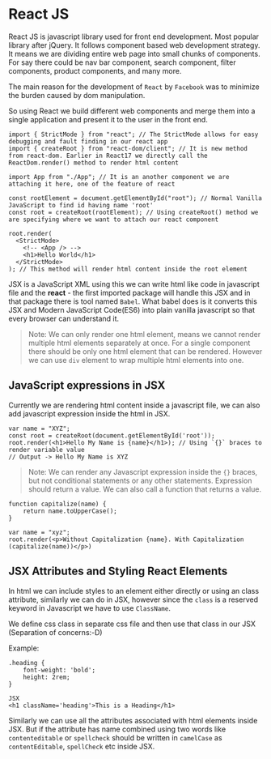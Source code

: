 # React JS

React JS is javascript library used for front end development. Most popular library after jQuery. It follows component based web development strategy. It means we are dividing entire web page into small chunks of components.
For say there could be nav bar component, search component, filter components, product components, and many more.

The main reason for the development of `React` by `Facebook` was to minimize the burden caused by dom manipulation.

So using React we build different web components and merge them into a single application and present it to the user in the front end.

<!-- Basic Code for React in Sandbox -->

```
import { StrictMode } from "react"; // The StrictMode allows for easy debugging and fault finding in our react app
import { createRoot } from "react-dom/client"; // It is new method from react-dom. Earlier in React17 we directly call the ReactDom.render() method to render html content

import App from "./App"; // It is an another component we are attaching it here, one of the feature of react

const rootElement = document.getElementById("root"); // Normal Vanilla JavaScript to find id having name 'root'
const root = createRoot(rootElement); // Using createRoot() method we are specifying where we want to attach our react component

root.render(
  <StrictMode>
    <!-- <App /> -->
    <h1>Hello World</h1>
  </StrictMode>
); // This method will render html content inside the root element
```

JSX is a JavaScript XML using this we can write html like code in javascript file and the **react** - the first imported package will handle this JSX and in that package there is tool named `Babel`. What babel does is it converts this JSX and Modern JavaScript Code(ES6) into plain vanilla javascript so that every browser can understand it.

> Note: We can only render one html element, means we cannot render multiple html elements separately at once. For a single component there should be only one html element that can be rendered. However we can use `div` element to wrap multiple html elements into one.

## JavaScript expressions in JSX

Currently we are rendering html content inside a javascript file, we can also add javascript expression inside the html in JSX.

```
var name = "XYZ";
const root = createRoot(document.getElementById('root'));
root.render(<h1>Hello My Name is {name}</h1>); // Using `{}` braces to render variable value
// Output -> Hello My Name is XYZ
```

> Note: We can render any Javascript expression inside the `{}` braces, but not conditional statements or any other statements. Expression should return a value. We can also call a function that returns a value.

```
function capitalize(name) {
    return name.toUpperCase();
}

var name = "xyz";
root.render(<p>Without Capitalization {name}. With Capitalization (capitalize(name))</p>)
```

## JSX Attributes and Styling React Elements

In html we can include styles to an element either directly or using an class attribute, similarly we can do in JSX, however since the `class` is a reserved keyword in Javascript we have to use `ClassName`.

We define css class in separate css file and then use that class in our JSX (Separation of concerns:-D)

Example:

```
.heading {
    font-weight: 'bold';
    height: 2rem;
}

JSX
<h1 className='heading'>This is a Heading</h1>
```

Similarly we can use all the attributes associated with html elements inside JSX. But if the attribute has name combined using two words like `contenteditable` or `spellcheck` should be written in `camelCase` as `contentEditable`, `spellCheck` etc inside JSX.
